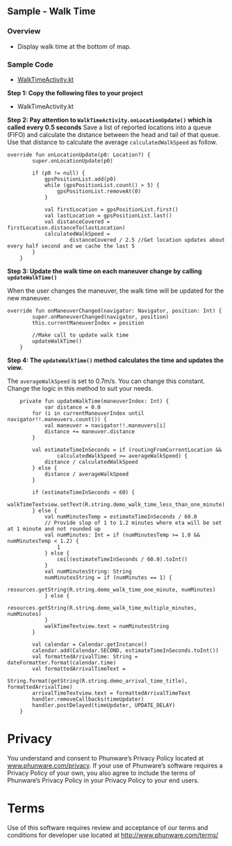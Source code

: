 ## Sample - Walk Time

### Overview
- Display walk time at the bottom of map.

### Sample Code
- [WalkTimeActivity.kt](https://github.com/phunware/maas-mapping-android-sdk/blob/sample_code_updates/Samples/kotlin/src/main/java/com/phunware/kotlin/sample/routing/WalkTimeActivity.kt)

**Step 1: Copy the following files to your project**

- WalkTimeActivity.kt

**Step 2: Pay attention to `WalkTimeActivity.onLocationUpdate()` which is called every 0.5 seconds**
Save a list of reported locations into a queue (FIFO) and calculate the distance between the head and tail of that queue. Use that distance to calculate the average `calculatedWalkSpeed` as follow.

```
override fun onLocationUpdate(p0: Location?) {
        super.onLocationUpdate(p0)

        if (p0 != null) {
            gpsPositionList.add(p0)
            while (gpsPositionList.count() > 5) {
                gpsPositionList.removeAt(0)
            }

            val firstLocation = gpsPositionList.first()
            val lastLocation = gpsPositionList.last()
            val distanceCovered = firstLocation.distanceTo(lastLocation)
            calculatedWalkSpeed =
                    distanceCovered / 2.5 //Get location updates about every half second and we cache the last 5
        }
    }
```

**Step 3: Update the walk time on each maneuver change by calling `updateWalkTime()`**

When the user changes the maneuver, the walk time will be updated for the new maneuver.
```
override fun onManeuverChanged(navigator: Navigator, position: Int) {
        super.onManeuverChanged(navigator, position)
        this.currentManeuverIndex = position

        //Make call to update walk time
        updateWalkTime()
    }
```

**Step 4: The `updateWalkTime()` method calculates the time and updates the view.**

The `averageWalkSpeed` is set to 0.7m/s. You can change this constant.
Change the logic in this method to suit your needs.

```
    private fun updateWalkTime(maneuverIndex: Int) {
            var distance = 0.0
        for (i in currentManeuverIndex until navigator!!.maneuvers.count()) {
            val maneuver = navigator!!.maneuvers[i]
            distance += maneuver.distance
        }

        val estimateTimeInSeconds = if (routingFromCurrentLocation &&
                calculatedWalkSpeed >= averageWalkSpeed) {
            distance / calculatedWalkSpeed
        } else {
            distance / averageWalkSpeed
        }

        if (estimateTimeInSeconds < 60) {
            walkTimeTextview.setText(R.string.demo_walk_time_less_than_one_minute)
        } else {
            val numMinutesTemp = estimateTimeInSeconds / 60.0
            // Provide slop of 1 to 1.2 minutes where eta will be set at 1 minute and not rounded up
            val numMinutes: Int = if (numMinutesTemp >= 1.0 && numMinutesTemp < 1.2) {
                1
            } else {
                ceil(estimateTimeInSeconds / 60.0).toInt()
            }
            val numMinutesString: String
            numMinutesString = if (numMinutes == 1) {
                resources.getString(R.string.demo_walk_time_one_minute, numMinutes)
            } else {
                resources.getString(R.string.demo_walk_time_multiple_minutes, numMinutes)
            }
            walkTimeTextview.text = numMinutesString
        }

        val calendar = Calendar.getInstance()
        calendar.add(Calendar.SECOND, estimateTimeInSeconds.toInt())
        val formattedArrivalTime: String = dateFormatter.format(calendar.time)
        val formattedArrivalTimeText =
                String.format(getString(R.string.demo_arrival_time_title), formattedArrivalTime)
        arrivalTimeTextview.text = formattedArrivalTimeText
        handler.removeCallbacks(timeUpdater)
        handler.postDelayed(timeUpdater, UPDATE_DELAY)
    }
```

# Privacy
You understand and consent to Phunware’s Privacy Policy located at www.phunware.com/privacy. If your use of Phunware’s software requires a Privacy Policy of your own, you also agree to include the terms of Phunware’s Privacy Policy in your Privacy Policy to your end users.

# Terms
Use of this software requires review and acceptance of our terms and conditions for developer use located at http://www.phunware.com/terms/